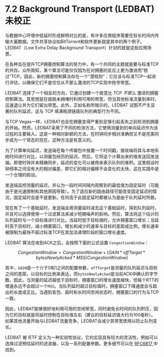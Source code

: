# 7.2 Background Transport (LEDBAT) 未校正

与数据中心环境中低延时形成鲜明对比的是，有许多应用程序需要在较长时间内传输大量数据。文件共享协议如BitTorrent和软件更新就是其中的两个例子。LEDBAT（Low Extra Delay Background Transport）针对的就是这些应用场景。

在各种旨在提升TCP拥塞控制算法的努力中，有一个共同的主题就是要与标准TCP的共存。众所周知，某个算法可能仅仅因为在对拥塞的反应上更为激进而“胜过”TCP。因此，新的拥塞控制算法存在一个“潜规则”：它应该与标准TCP一起进行评估，以确保它们不是仅仅从不那么激进的TCP实现中抢夺带宽。

LEDBAT 选择了一个相反的方向，它通过创建一个故意比 TCP _不那么_ 激进的拥塞控制算法。其思想是在链路未拥堵时利用可用的带宽，但当其他标准流量到来时，迅速退让并为它们留出带宽。此外，正如名称所暗示的，LEDBAT 试图不产生显著的队列延迟，这与 TCP 填满瓶颈链路队列的典型行为不同。

与TCP Vegas一样，LEDBAT也会在拥塞变得严重到足够引起丢失之前检测到拥塞的开始。然而，LEDBAT采用了不同的检测方法，它使用测量到的单向延迟作为该过程的主要输入。这是一种相对新颖的方法，在时钟同步相对准确但又不是完美同步成为一个常态的现在，这种方法是有意义的。

为了计算单向延迟，发送端在每个传输包中放置一个时间戳，接收端将其与本地系统时间进行对比，以测量包经历的延迟。然后，它将这个计算出来的值发送回发送端。即使时钟并未精确同步，延迟的变化可以被用来表示队列的堆积。这里假设时钟频率之间没有大的相对偏差，即它们的相对偏移不会变化的太快，这在实践中是一个合理的假设。

发送端监控测量的延迟，并认为一段时间间隔内观察到的最低值为固定延时（可能由于是光速限制和其他原因导致）。为了适应新的路由路径可能改变固定延迟的情况，固定延时会是不是更新。任何高于此固定延时都被认为是由于队列延时所致。

现在有了一个基础延时，发送端会用测量延时减去这个基础延时，得到队列延时，并且可以选择使用一个过滤算法来减少短期噪声的影响。然后，算法将这个估计的队列延时与一个目标值进行对比。当延时低于目标值时，允许拥塞窗口增长；当延时高于目标时，减小拥塞窗口，增长和减少的速率与目标的差距成比例。增长速率被限制为最快不超过标准TCP在其加法递增阶段的窗口增长速度。

LEDBAT 算法在收到ACK之后，会按照下面的公式设置 `CongestionWindow`：

$$CongestionWindow = CongestionWindow + (GAIN * offTarget * bytesNewlyAcked *MSS / CongestionWindow)$$

其中，`GAIN`是一个介于0和1之间的配置参数，`offTarget`是测量的队列延迟与目标之间的差距，以目标的比例来表达，而`bytesNewlyAcked`是当前ACK中确认的字节数。因此，当测量的延迟越低于目标时，拥塞窗口的增长速度越快，但每个RTT的增速永远不会超过一个`MSS`。当队列延时超过目标值时，拥塞窗口下降速度会与超出的长度成正比。当遇到丢包、超时和长时间空闲状态时，拥塞窗口的行为与TCP一致。

因此，LEDBAT能够很好地利用可用的空闲带宽，同时避免长时间的队列积压，因为它的目标就是将延时控制在目标值左右（建议的目标延迟值大约为100毫秒）。如果其他流量开始与LEDBAT流量竞争，LEDBAT会减少其带宽使用以防止队列变长。

LEDBAT 被 IETF 定义为一种实验性协议，它的实现具有较大的灵活性，例如可以选择过滤预估延时的滤波器，以及一系列配置参数。更多细节可以在 [RFC6817 ](https://www.rfc-editor.org/info/rfc6817)中找到。
